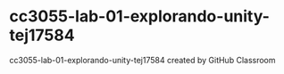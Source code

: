 # cc3055-lab-01-explorando-unity-tej17584
cc3055-lab-01-explorando-unity-tej17584 created by GitHub Classroom


